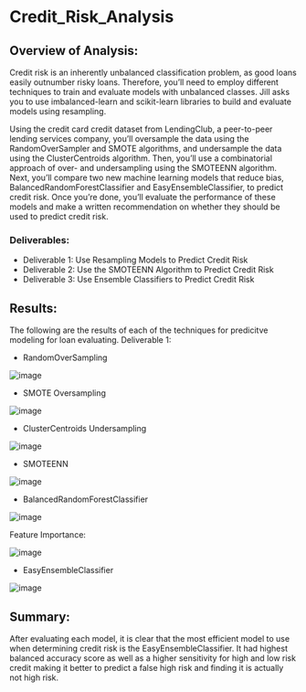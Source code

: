 # Credit_Risk_Analysis

## Overview of Analysis:
Credit risk is an inherently unbalanced classification problem, as good loans easily outnumber risky loans. Therefore, you’ll need to employ different techniques to train and evaluate models with unbalanced classes. Jill asks you to use imbalanced-learn and scikit-learn libraries to build and evaluate models using resampling.

Using the credit card credit dataset from LendingClub, a peer-to-peer lending services company, you’ll oversample the data using the RandomOverSampler and SMOTE algorithms, and undersample the data using the ClusterCentroids algorithm. Then, you’ll use a combinatorial approach of over- and undersampling using the SMOTEENN algorithm. Next, you’ll compare two new machine learning models that reduce bias, BalancedRandomForestClassifier and EasyEnsembleClassifier, to predict credit risk. Once you’re done, you’ll evaluate the performance of these models and make a written recommendation on whether they should be used to predict credit risk.

### Deliverables:
- Deliverable 1: Use Resampling Models to Predict Credit Risk
- Deliverable 2: Use the SMOTEENN Algorithm to Predict Credit Risk
- Deliverable 3: Use Ensemble Classifiers to Predict Credit Risk

## Results:
The following are the results of each of the techniques for predicitve modeling for loan evaluating.
Deliverable 1: 
  - RandomOverSampling
  
  ![image](https://user-images.githubusercontent.com/90146132/155025897-5f57e62d-b25f-461c-8823-9186a860c71b.png)
  
  - SMOTE Oversampling
  
  ![image](https://user-images.githubusercontent.com/90146132/155025958-871db68d-fa42-4bed-a2b5-92d980445743.png)

  - ClusterCentroids Undersampling
  
  ![image](https://user-images.githubusercontent.com/90146132/155026066-b58eda15-5eb2-493a-91bd-90c809a9df54.png)

  - SMOTEENN
  
  ![image](https://user-images.githubusercontent.com/90146132/155026124-de8f2944-ec3d-4b7c-85c1-d6250d7154a2.png)

  - BalancedRandomForestClassifier
  
  ![image](https://user-images.githubusercontent.com/90146132/155026341-2161e942-562b-4d13-9ed4-840cb6517a1e.png)

   Feature Importance:
   
   ![image](https://user-images.githubusercontent.com/90146132/155026412-794b9561-c5a2-43b6-85a8-adc0b8d939f5.png)
    
  - EasyEnsembleClassifier
  
  ![image](https://user-images.githubusercontent.com/90146132/155026502-0addbf0d-b1d3-4b93-9a1c-450693ab2844.png)

## Summary:
After evaluating each model, it is clear that the most efficient model to use when determining credit risk is the EasyEnsembleClassifier. It had highest balanced accuracy score as well as a higher sensitivity for high and low risk credit making it better to predict a false high risk and finding it is actually not high risk. 










